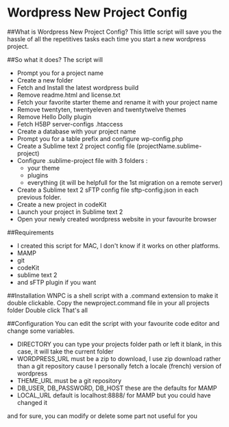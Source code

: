 Wordpress New Project Config
====================

##What is Wordpress New Project Config?
This little script will save you the hassle of all the repetitives tasks each time you start a new wordpress project.

##So what it does?
The script will
- Prompt you for a project name
- Create a new folder
- Fetch and Install the latest wordpress build
- Remove readme.html and license.txt
- Fetch your favorite starter theme and rename it with your project name
- Remove twentyten, twentyeleven and twentytwelve themes
- Remove Hello Dolly plugin
- Fetch H5BP server-configs .htaccess
- Create a database with your project name
- Prompt you for a table prefix and configure wp-config.php
- Create a Sublime text 2 project config file (projectName.sublime-project)
- Configure .sublime-project file with 3 folders : 
	- your theme
	- plugins
	- everything (it will be helpfull for the 1st migration on a remote server)
- Create a Sublime text 2 sFTP config file sftp-config.json in each previous folder.
- Create a new project in codeKit 
- Launch your project in Sublime text 2
- Open your newly created wordpress website in your favourite browser

##Requirements
- I created this script for MAC, I don't know if it works on other platforms.
- MAMP
- git
- codeKit
- sublime text 2
- and sFTP plugin if you want

##Installation
WNPC is a shell script with a .command extension to make it double clickable.
Copy the newproject.command file in your all projects folder
Double click
That's all

##Configuration
You can edit the script with your favourite code editor and change some variables.
- DIRECTORY you can type your projects folder path or left it blank, in this case, it will take the current folder
- WORDPRESS_URL must be a zip to download, I use zip download rather than a git repository cause I personally fetch a locale (french) version of wordpress 
- THEME_URL must be a git repository
- DB_USER, DB_PASSWORD, DB_HOST these are the defaults for MAMP
- LOCAL_URL default is localhost:8888/ for MAMP but you could have changed it

and for sure, you can modify or delete some part not useful for you







